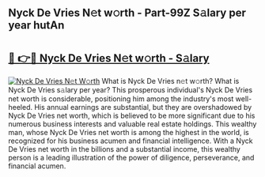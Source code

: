 ## Nyck De Vries N𝚎t w𝚘rth - Part-99Z S𝚊lary per year hutAn

# <h2><a href="http://gc3e1fd.nevu.top/?p=Nyck+De+Vries">🔗 👉🔴 Nyck De Vries N𝚎t w𝚘rth - S𝚊lary</a></h2>

[![Nyck De Vries N𝚎t W𝚘rth](https://i.imgur.com/Oavwk0R.jpeg)](http://gc3e1fd.nevu.top/?p=Nyck+De+Vries)
What is Nyck De Vries n𝚎t w𝚘rth? What is Nyck De Vries s𝚊lary per year?
This prosperous individual's Nyck De Vries net worth is considerable, positioning him among the industry's most well-heeled. His annual earnings are substantial, but they are overshadowed by Nyck De Vries net worth, which is believed to be more significant due to his numerous business interests and valuable real estate holdings. This wealthy man, whose Nyck De Vries net worth is among the highest in the world, is recognized for his business acumen and financial intelligence. With a Nyck De Vries net worth in the billions and a substantial income, this wealthy person is a leading illustration of the power of diligence, perseverance, and financial acumen.

